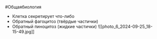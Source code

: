 #Общаябиология 
- Клетка секретирует что-либо
- Обратный фагоцитоз (твёрдые частички)
- Обратный пиноцитоз (жидкие частички)
![[photo_6_2024-09-25_18-15-49.jpg]]